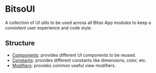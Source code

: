 # BitsoUI

A collection of UI utils to be used across all Bitso App modules to keep a consistent user experience and code style.

## Structure

- [Components](./Components): provides different UI components to be reused.
- [Constants](./Constants): provides different constants like dimensions, color, etc.
- [Modifiers](./Modifiers): provides common useful view modifiers.
